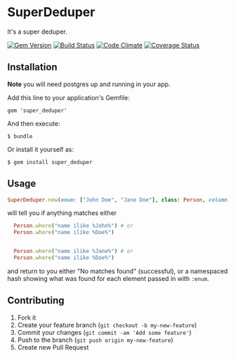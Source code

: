 # SuperDeduper

It's a super deduper.

[![Gem Version](https://badge.fury.io/rb/super_deduper.png)](http://badge.fury.io/rb/super_deduper)
[![Build Status](https://travis-ci.org/rthbound/super_deduper.png)](https://travis-ci.org/rthbound/super_deduper)
[![Code Climate](https://codeclimate.com/github/rthbound/super_deduper.png)](https://codeclimate.com/github/rthbound/super_deduper)
[![Coverage Status](https://coveralls.io/repos/rthbound/super_deduper/badge.png)](https://coveralls.io/r/rthbound/super_deduper)

## Installation

**Note** you will need postgres up and running in your app.

Add this line to your application's Gemfile:

    gem 'super_deduper'

And then execute:

    $ bundle

Or install it yourself as:

    $ gem install super_deduper

## Usage

```ruby
SuperDeduper.new(enum: ["John Doe", "Jane Doe"], class: Person, column: "name")
```

will tell you if anything matches either

```ruby
  Person.where("name ilike %John%") # or
  Person.where("name ilike %Doe%")


  Person.where("name ilike %Jane%") # or
  Person.where("name ilike %Doe%")
```

and return to you either "No matches found" (successful), or a namespaced hash showing what was found for each element passed in with `:enum`.

## Contributing

1. Fork it
2. Create your feature branch (`git checkout -b my-new-feature`)
3. Commit your changes (`git commit -am 'Add some feature'`)
4. Push to the branch (`git push origin my-new-feature`)
5. Create new Pull Request

